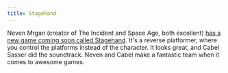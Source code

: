 ```yaml
---
title: Stagehand
---
```


Neven Mrgan (creator of The Incident and Space Age, both excellent) [has a new game coming soon called Stagehand](http://www.stagehandgame.com/). It's a reverse platformer, where you control the platforms instead of the character. It looks great, and Cabel Sasser did the soundtrack. Neven and Cabel make a fantastic team when it comes to awesome games. 